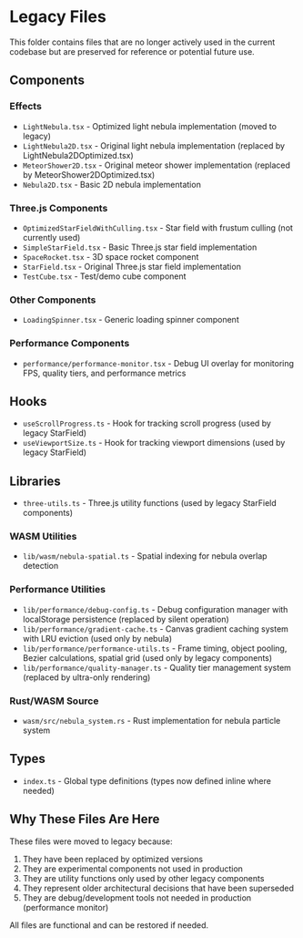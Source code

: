# Legacy Files

This folder contains files that are no longer actively used in the current codebase but are preserved for reference or potential future use.

## Components

### Effects
- `LightNebula.tsx` - Optimized light nebula implementation (moved to legacy)
- `LightNebula2D.tsx` - Original light nebula implementation (replaced by LightNebula2DOptimized.tsx)
- `MeteorShower2D.tsx` - Original meteor shower implementation (replaced by MeteorShower2DOptimized.tsx)
- `Nebula2D.tsx` - Basic 2D nebula implementation

### Three.js Components
- `OptimizedStarFieldWithCulling.tsx` - Star field with frustum culling (not currently used)
- `SimpleStarField.tsx` - Basic Three.js star field implementation
- `SpaceRocket.tsx` - 3D space rocket component
- `StarField.tsx` - Original Three.js star field implementation
- `TestCube.tsx` - Test/demo cube component

### Other Components
- `LoadingSpinner.tsx` - Generic loading spinner component

### Performance Components  
- `performance/performance-monitor.tsx` - Debug UI overlay for monitoring FPS, quality tiers, and performance metrics

## Hooks
- `useScrollProgress.ts` - Hook for tracking scroll progress (used by legacy StarField)
- `useViewportSize.ts` - Hook for tracking viewport dimensions (used by legacy StarField)

## Libraries
- `three-utils.ts` - Three.js utility functions (used by legacy StarField components)

### WASM Utilities
- `lib/wasm/nebula-spatial.ts` - Spatial indexing for nebula overlap detection

### Performance Utilities
- `lib/performance/debug-config.ts` - Debug configuration manager with localStorage persistence (replaced by silent operation)
- `lib/performance/gradient-cache.ts` - Canvas gradient caching system with LRU eviction (used only by nebula)
- `lib/performance/performance-utils.ts` - Frame timing, object pooling, Bezier calculations, spatial grid (used only by legacy components)
- `lib/performance/quality-manager.ts` - Quality tier management system (replaced by ultra-only rendering)

### Rust/WASM Source
- `wasm/src/nebula_system.rs` - Rust implementation for nebula particle system

## Types
- `index.ts` - Global type definitions (types now defined inline where needed)

## Why These Files Are Here

These files were moved to legacy because:
1. They have been replaced by optimized versions
2. They are experimental components not used in production
3. They are utility functions only used by other legacy components
4. They represent older architectural decisions that have been superseded
5. They are debug/development tools not needed in production (performance monitor)

All files are functional and can be restored if needed.